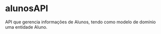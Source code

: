 # alunosAPI
API que gerencia informações de Alunos, tendo como modelo de domínio uma entidade Aluno.
